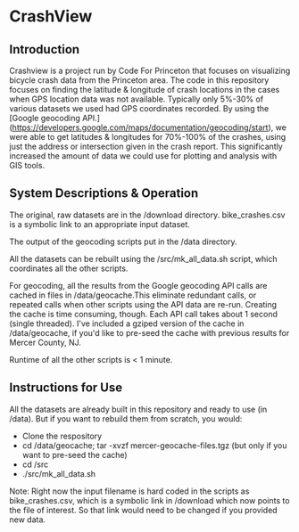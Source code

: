 
# CrashView

## Introduction
Crashview is a project run by Code For Princeton that focuses on visualizing bicycle crash data from the Princeton area.  The code in this repository focuses on finding the latitude & longitude of crash locations in the cases when GPS location data was not available. Typically only 5%-30% of various datasets we used had GPS coordinates recorded. By using the 
[Google geocoding API.] (https://developers.google.com/maps/documentation/geocoding/start), we were able to get latitudes & longitudes for 70%-100% of the crashes, using just the address or intersection given in the crash report. 
This significantly increased the amount of data we could use for plotting and analysis with GIS tools.

## System Descriptions & Operation

The original, raw datasets are in the /download directory.  bike_crashes.csv is a symbolic link to an appropriate input dataset. 

The output of the geocoding scripts put in the /data directory.  

All the datasets can be rebuilt using the /src/mk_all_data.sh script, which coordinates all the other scripts.  

For geocoding, all the results from the Google geocoding API calls are cached in files in /data/geocache.This eliminate redundant calls, or repeated calls when other scripts using the API data are re-run.  Creating the cache is time consuming, though. Each API call takes about 1 second (single threaded). I've included a gziped version of the cache in /data/geocache, if you'd like to pre-seed the cache with previous results for Mercer County, NJ.  

Runtime of all the other scripts is < 1 minute.  

## Instructions for Use

All the datasets are already built in this repository and ready to use (in /data). But if you want to rebuild them from scratch, you would:
* Clone the respository
* cd /data/geocache; tar -xvzf mercer-geocache-files.tgz (but only if you want to pre-seed the cache)
* cd /src
* ./src/mk_all_data.sh

Note: Right now the input filename is hard coded in the scripts as bike_crashes.csv, which is a symbolic link in /download which now points to the file of interest.  So that link would need to be changed if you provided new data. 

